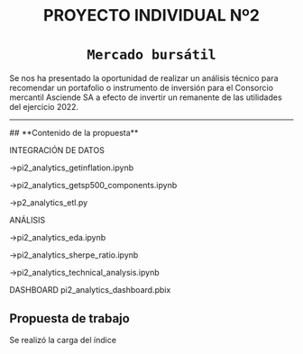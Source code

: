 <p align='center'>
<img src ./data/pi2_analytics_readme_header.png">
<p>

<h1 align='center'>
 <b>PROYECTO INDIVIDUAL Nº2</b>
</h1>
 
# <h1 align="center">**`Mercado bursátil`**</h1>

<p>Se nos ha presentado la oportunidad de realizar un análisis técnico para recomendar un portafolio o instrumento de inversión para
el Consorcio mercantil Asciende SA a efecto de invertir un remanente de las utilidades del ejercicio 2022.

<hr>
## **Contenido de la propuesta**

<P>INTEGRACIÓN DE DATOS
<P> ->pi2_analytics_getinflation.ipynb
<P> ->pi2_analytics_getsp500_components.ipynb
<P> ->p2_analytics_etl.py


<P>ANÁLISIS
<P> ->pi2_analytics_eda.ipynb
<P> ->pi2_analytics_sherpe_ratio.ipynb
<P> ->pi2_analytics_technical_analysis.ipynb

<P>DASHBOARD
pi2_analytics_dashboard.pbix

## **Propuesta de trabajo**
Se realizó la carga del índice

